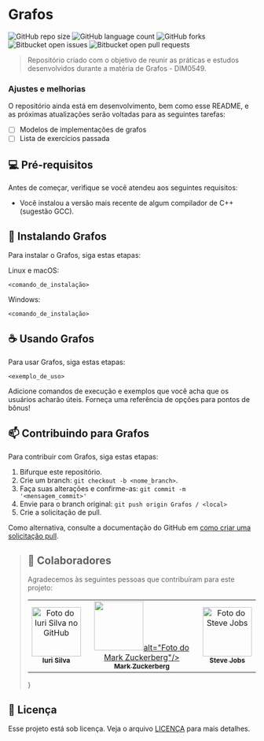 # Grafos

![GitHub repo size](https://img.shields.io/github/repo-size/beatrizgouveia03/Grafos?style=for-the-badge)
![GitHub language count](https://img.shields.io/github/languages/count/beatrizgouveia03/Grafos?style=for-the-badge)
![GitHub forks](https://img.shields.io/github/forks/beatrizgouveia03/Grafos?style=for-the-badge)
![Bitbucket open issues](https://img.shields.io/bitbucket/issues/beatrizgouveia03/Grafos?style=for-the-badge)
![Bitbucket open pull requests](https://img.shields.io/bitbucket/pr-raw/beatrizgouveia03/Grafos?style=for-the-badge)


> Repositório criado com o objetivo de reunir as práticas e estudos desenvolvidos durante a matéria de Grafos - DIM0549.

### Ajustes e melhorias

O repositório ainda está em desenvolvimento, bem como esse README, e as próximas atualizações serão voltadas para as seguintes tarefas:

- [ ] Modelos de implementações de grafos  
- [ ] Lista de exercícios passada

## 💻 Pré-requisitos

Antes de começar, verifique se você atendeu aos seguintes requisitos:

- Você instalou a versão mais recente de algum compilador de C++(sugestão GCC).

## 🚀 Instalando Grafos

Para instalar o Grafos, siga estas etapas:

Linux e macOS:

```
<comando_de_instalação>
```

Windows:

```
<comando_de_instalação>
```

## ☕ Usando Grafos

Para usar Grafos, siga estas etapas:

```
<exemplo_de_uso>
```

Adicione comandos de execução e exemplos que você acha que os usuários acharão úteis. Forneça uma referência de opções para pontos de bônus!

## 📫 Contribuindo para Grafos

Para contribuir com Grafos, siga estas etapas:

1. Bifurque este repositório.
2. Crie um branch: `git checkout -b <nome_branch>`.
3. Faça suas alterações e confirme-as: `git commit -m '<mensagem_commit>'`
4. Envie para o branch original: `git push origin Grafos / <local>`
5. Crie a solicitação de pull.

Como alternativa, consulte a documentação do GitHub em [como criar uma solicitação pull](https://help.github.com/en/github/collaborating-with-issues-and-pull-requests/creating-a-pull-request).

>## 🤝 Colaboradores
>
>Agradecemos às seguintes pessoas que contribuíram para este projeto:
>
><table>
>  <tr>
>    <td align="center">
>      <a href="#" title="defina o título do link">
>        <img src="https://avatars3.githubusercontent.com/u/31936044" width="100px;" alt="Foto do Iuri Silva no GitHub"/><br>
>        <sub>
>          <b>Iuri Silva</b>
>        </sub>
>      </a>
>    </td>
>    <td align="center">
>      <a href="#" title="defina o título do link">
>        <img src="https://s2.glbimg.com/FUcw2usZfSTL6yCCGj3L3v3SpJ8=/smart/e.glbimg.com/og/ed/f/original/2019/04/25/zuckerberg_podcast.jpg" width="100px;" >alt="Foto do Mark Zuckerberg"/><br>
>        <sub>
>          <b>Mark Zuckerberg</b>
>        </sub>
>      </a>
>    </td>
>    <td align="center">
>      <a href="#" title="defina o título do link">
>        <img src="https://miro.medium.com/max/360/0*1SkS3mSorArvY9kS.jpg" width="100px;" alt="Foto do Steve Jobs"/><br>
>        <sub>
>          <b>Steve Jobs</b>
>        </sub>
>      </a>
>    </td>
>  </tr>
></table>}

## 📝 Licença

Esse projeto está sob licença. Veja o arquivo [LICENÇA](LICENSE.md) para mais detalhes.